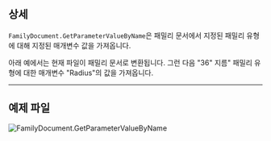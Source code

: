 ## 상세
`FamilyDocument.GetParameterValueByName`은 패밀리 문서에서 지정된 패밀리 유형에 대해 지정된 매개변수 값을 가져옵니다.

아래 예에서는 현재 파일이 패밀리 문서로 변환됩니다. 그런 다음 "36" 지름" 패밀리 유형에 대한 매개변수 "Radius"의 값을 가져옵니다.
___
## 예제 파일

![FamilyDocument.GetParameterValueByName](./Revit.Application.FamilyDocument.GetParameterValueByName_img.jpg)
